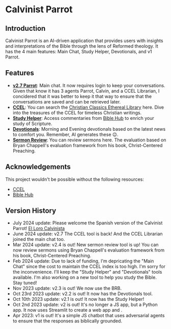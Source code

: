 # Calvinist Parrot

## Introduction

Calvinist Parrot is an AI-driven application that provides users with insights and interpretations of the Bible through the lens of Reformed theology. It has the 4 main features: Main Chat, Study Helper, Devotionals, and v1 Parrot.

## Features
- **[v2.7 Parrot](https://calvinistparrot.com/)**: Main chat. It now requires login to keep your conversations. Given that know it has 3 agents Parrot, Calvin, and a CCEL Librarian, I concidered that it was better to keep it that way to ensure that the conversations are saved and can be retrieved later.
- **[CCEL](https://calvinistparrot.com/CCEL)**: You can search the [Christian Classics Ethereal Library](https://ccel.org) here. Dive into the treasures of the CCEL for timeless Christian writings.
- **[Study Helper](https://calvinistparrot.com/Study_Helper)**: Access commentaries from [Bible Hub](https://biblehub.com/commentaries) to enrich your study of Scripture.
- **[Devotionals](https://calvinistparrot.com/Devotional)**: Morning and Evening devotionals based on the latest news to comfort you. Remember, AI generates these 😉.
- **[Sermon Review](https://calvinistparrot.com/Sermon_review)**: You can review sermons here. The evaluation based on Bryan Chappell's evaluation framework from his book, Christ-Centered Preaching.

## Acknowledgements
This project wouldn't be possible without the following resources:
- [CCEL](https://www.ccel.org/)
- [Bible Hub](https://biblehub.com/commentaries)

## Version History

- July 2024 update: Please welcome the Spanish version of the Calvinist Parrot! [El Loro Calvinista](https://lorocalvinista.com/)
- June 2024 update: v2.7 The CCEL tool is back! And the CCEL Librarian joined the main chat too.
- Mar 2024 update: v2.4 is out! New sermon review tool is up! You can now review sermons using Bryan Chappell's evaluation framework from his book, Christ-Centered Preaching.
- Feb 2024 update: Due to lack of funding, I'm depricating the "Main Chat" since the cost to maintain the CCEL index is too high. I'm sorry for the inconvenience. I'll keep the "Study Helper" and "Devotionals" tools available. I'm also working on a new tool to help you study the Bible. Stay tuned!
- Nov 2023 update: v2.3 is out! We now use the BRB.
- Oct 23rd 2023 update: v2.2 is out! It now has the Devotionals tool.
- Oct 10th 2023 update: v2.1 is out! It now has the Study Helper!
- Oct 2nd 2023 update: v2 is out! It's no longer a JS app, but a Python app. It now uses Streamlit to create a web app and .
- Apr 2023: v1 is out! It's a simple JS chatbot that uses adversarial agents to ensure that the responses as biblically grounded.